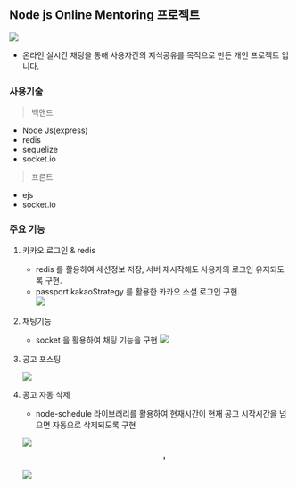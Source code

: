 
## Node js Online Mentoring 프로젝트 

![](https://i.imgur.com/HeGHLso.jpg)
- 온라인 실시간 채팅을 통해 사용자간의 지식공유를 목적으로 만든 개인 프로젝트 입니다.

### 사용기술
 > 백앤드
 - Node Js(express)
 - redis
 - sequelize 
 - socket.io
 
 > 프론트
 - ejs 
 - socket.io
    
### 주요 기능 


1. 카카오 로그인 & redis

    - redis 를 활용하여 세션정보 저장, 서버 재시작해도 사용자의 로그인 유지되도록 구현.
    - passport kakaoStrategy 를 활용한 카카오 소셜 로그인 구현.  
    ![](https://i.imgur.com/u5oFvZm.png)



2. 채팅기능
    
    - socket 을 활용하여 채팅 기능을 구현
    ![](https://i.imgur.com/bF0BkPf.png)

    
    
3. 공고 포스팅
    
    ![](https://i.imgur.com/WDSe1Wt.png)
    

4. 공고 자동 삭제
    
    - node-schedule 라이브러리를 활용하여 현재시간이 현재 공고 시작시간을 넘으면 자동으로 삭제되도록 구현

    ![](https://i.imgur.com/HeGHLso.jpg)
                             
                                          ⬇
                             
    ![](https://i.imgur.com/1oytkoX.jpg)

    
    